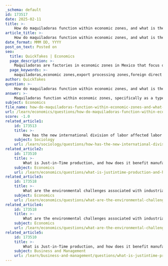 ```yaml
---
_schema: default
id: 173517
date: 2025-02-11
title: >-
    How do maquiladoras function within economic zones, and what is their purpose?
article_title: >-
    How do maquiladoras function within economic zones, and what is their purpose?
date_format: MMM DD, YYYY
post_on_text: Posted on
seo:
  title: QuickTakes | Economics
  page_description: >-
    Maquiladoras are factories in economic zones in Mexico that focus on export-oriented production. They play a vital role in attracting foreign investment, creating jobs, and enabling cost-efficient manufacturing while raising important social and environmental concerns.
  page_keywords: >-
    maquiladoras,economic zones,export processing zones,foreign direct investment,job creation,production costs,export-oriented production,just-in-time production,gender dimensions,labor rights,employment conditions
author: QuickTakes
question: >-
    How do maquiladoras function within economic zones, and what is their purpose?
answer: >-
    Maquiladoras function within economic zones, specifically as a type of export processing zone (EPZ) in Mexico. These factories are strategically established to take advantage of the proximity to the United States, allowing them to import raw materials and components duty-free and tariff-free for assembly or manufacturing. Once the products are completed, they are exported back to the U.S. or other markets.\n\n### Purpose of Maquiladoras:\n\n1. **Economic Growth**: Maquiladoras are designed to stimulate economic development in Mexico by attracting foreign direct investment (FDI). They create jobs and contribute to local economies, particularly in border regions.\n\n2. **Cost Efficiency**: By utilizing lower labor costs in Mexico compared to the U.S., companies can reduce production costs. This is particularly appealing for transnational corporations looking to maintain competitive pricing in global markets.\n\n3. **Export Orientation**: The primary focus of maquiladoras is on export-oriented production. They are part of a broader strategy to integrate into the global assembly line, where production processes are spread across different countries to optimize efficiency and reduce costs.\n\n4. **Job Creation**: Maquiladoras provide employment opportunities, particularly for women and marginalized groups, who often fill low-skilled positions. This has implications for gender dimensions in the labor market, as these jobs can empower women economically.\n\n5. **Flexibility in Production**: The maquiladora model allows companies to adapt quickly to changing market demands. They can scale production up or down based on consumer needs, which is a key aspect of just-in-time production strategies.\n\n### Challenges and Critiques:\n\nWhile maquiladoras contribute to economic development, they also face significant critiques. Concerns include:\n\n- **Job Insecurity**: Many workers face precarious employment conditions, with limited job security and benefits.\n- **Environmental Impact**: The rapid industrialization associated with maquiladoras can lead to environmental degradation, including pollution and resource depletion.\n- **Worker Exploitation**: There are ongoing debates about labor rights and the treatment of workers in these factories, with reports of poor working conditions and low wages.\n\nIn summary, maquiladoras play a crucial role in the economic landscape of Mexico by facilitating export-oriented production, attracting foreign investment, and creating jobs, while also raising important social and environmental concerns.
subject: Economics
file_name: how-do-maquiladoras-function-within-economic-zones-and-what-is-their-purpose.md
url: /learn/economics/questions/how-do-maquiladoras-function-within-economic-zones-and-what-is-their-purpose
score: -1.0
related_article1:
    id: 173513
    title: >-
        How has the new international division of labor affected labor market structures?
    subject: Sociology
    url: /learn/sociology/questions/how-has-the-new-international-division-of-labor-affected-labor-market-structures
related_article2:
    id: 173510
    title: >-
        What is Just-in-Time production, and how does it benefit manufacturers?
    subject: Economics
    url: /learn/economics/questions/what-is-justintime-production-and-how-does-it-benefit-manufacturers
related_article3:
    id: 173518
    title: >-
        What are the environmental challenges associated with industrial waste due to globalization?
    subject: Economics
    url: /learn/economics/questions/what-are-the-environmental-challenges-associated-with-industrial-waste-due-to-globalization
related_article4:
    id: 173518
    title: >-
        What are the environmental challenges associated with industrial waste due to globalization?
    subject: Economics
    url: /learn/economics/questions/what-are-the-environmental-challenges-associated-with-industrial-waste-due-to-globalization
related_article5:
    id: 173510
    title: >-
        What is Just-in-Time production, and how does it benefit manufacturers?
    subject: Business and Management
    url: /learn/business-and-management/questions/what-is-justintime-production-and-how-does-it-benefit-manufacturers
---
```


&nbsp;